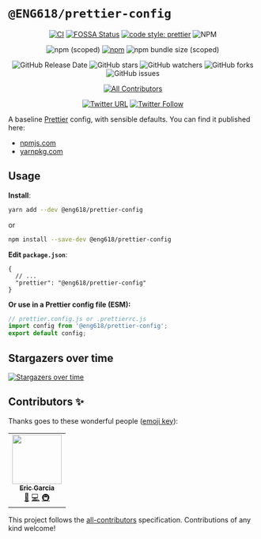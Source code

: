 # `@ENG618/prettier-config`

<div align="center">

<!-- Build and release -->

[![CI](https://github.com/ENG618/prettier-config/actions/workflows/ci.yml/badge.svg)](https://github.com/ENG618/prettier-config/actions/workflows/ci.yml)
[![FOSSA Status](https://app.fossa.com/api/projects/custom%2B20755%2Fgit%40github.com%3AENG618%2Fprettier-config.git.svg?type=shield)](https://app.fossa.com/projects/custom%2B20755%2Fgit%40github.com%3AENG618%2Fprettier-config.git?ref=badge_shield)
[![code style: prettier](https://img.shields.io/badge/code_style-prettier-ff69b4.svg?style=flat)](https://github.com/prettier/prettier)
![NPM](https://img.shields.io/npm/l/@eng618/prettier-config)

<!-- NPM info -->

![npm (scoped)](https://img.shields.io/npm/v/@eng618/prettier-config)
[![npm](https://img.shields.io/npm/dt/@eng618/prettier-config)](https://www.npmjs.com/package/@eng618/prettier-config)
![npm bundle size (scoped)](https://img.shields.io/bundlephobia/min/@eng618/prettier-config)

<!-- GitHub -->

![GitHub Release Date](https://img.shields.io/github/release-date/eng618/prettier-config)
![GitHub stars](https://img.shields.io/github/stars/eng618/prettier-config?style=social)
![GitHub watchers](https://img.shields.io/github/watchers/eng618/prettier-config?style=social)
![GitHub forks](https://img.shields.io/github/forks/eng618/prettier-config?style=social)
![GitHub issues](https://img.shields.io/github/issues/eng618/prettier-config)

<!-- ALL-CONTRIBUTORS-BADGE:START - Do not remove or modify this section -->

[![All Contributors](https://img.shields.io/badge/all_contributors-1-orange.svg?style=flat-square)](#contributors-)

<!-- ALL-CONTRIBUTORS-BADGE:END -->

<!-- Social -->

[![Twitter URL](https://img.shields.io/twitter/url?style=social&url=https%3A%2F%2Ftwitter.com%2Fgarciaericn)](https://twitter.com/intent/tweet?screen_name=garciaericn&ref_src=twsrc%5Etfw)
[![Twitter Follow](https://img.shields.io/twitter/follow/garciaericn?style=social)](https://twitter.com/garciaericn?ref_src=twsrc%5Etfw)

</div>

A baseline [Prettier](https://prettier.io) config, with sensible defaults. You can find it published here:

- [npmjs.com](https://www.npmjs.com/package/@eng618/prettier-config)
- [yarnpkg.com](https://yarnpkg.com/package/@eng618/prettier-config)

## Usage

**Install**:

```bash
yarn add --dev @eng618/prettier-config
```

or

```bash
npm install --save-dev @eng618/prettier-config 
```

**Edit `package.json`**:

```jsonc
{
  // ...
  "prettier": "@eng618/prettier-config"
}
```

**Or use in a Prettier config file (ESM):**

```js
// prettier.config.js or .prettierrc.js
import config from '@eng618/prettier-config';
export default config;
```

## Stargazers over time

[![Stargazers over time](https://starchart.cc/ENG618/prettier-config.svg)](https://starchart.cc/ENG618/prettier-config)

## Contributors ✨

Thanks goes to these wonderful people ([emoji key](https://allcontributors.org/docs/en/emoji-key)):

<!-- ALL-CONTRIBUTORS-LIST:START - Do not remove or modify this section -->
<!-- prettier-ignore-start -->
<!-- markdownlint-disable -->
<table>
  <tr>
    <td align="center"><a href="https://github.com/ENG618"><img src="https://avatars3.githubusercontent.com/u/3827863?v=4?s=100" width="100px;" alt=""/><br /><sub><b>Eric Garcia</b></sub></a><br /><a href="https://github.com/ENG618/prettier-config/commits?author=ENG618" title="Documentation">📖</a> <a href="https://github.com/ENG618/prettier-config/commits?author=ENG618" title="Code">💻</a> <a href="#infra-ENG618" title="Infrastructure (Hosting, Build-Tools, etc)">🚇</a></td>
  </tr>
</table>

<!-- markdownlint-restore -->
<!-- prettier-ignore-end -->

<!-- ALL-CONTRIBUTORS-LIST:END -->

This project follows the [all-contributors](https://github.com/all-contributors/all-contributors) specification. Contributions of any kind welcome!
